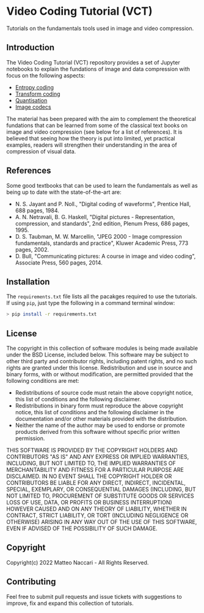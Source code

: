 # Video Coding Tutorial (VCT)
Tutorials on the fundamentals tools used in image and video compression.

## Introduction
The Video Coding Tutorial (VCT) repository provides a set of Jupyter notebooks to explain the fundations of image and data compression with focus on the following aspects:
 * [Entropy coding](./entropy-coding)
 * [Transform coding](./transform-coding)
 * [Quantisation](./quantisation)
 * [Image codecs](./image-codecs/)

The material has been prepared with the aim to complement the theoretical fundations that can be learned from some of the classical text books on image and video compression (see below for a list of references). It is believed that seeing how the theory is put into limited, yet practical examples, readers will strengthen their understanding in the area of compression of visual data.

## References
Some good textbooks that can be used to learn the fundamentals as well as being up to date with the state-of-the-art are:
 * N. S. Jayant and P. Noll., "Digital coding of waveforms", Prentice Hall, 688 pages, 1984.
 * A. N. Netravali, B. G. Haskell, "Digital pictures - Representation, compression, and standards", 2nd edition, Plenum Press, 686 pages, 1995.
 * D. S. Taubman, M. W. Marcellin, "JPEG 2000 - Image compression fundamentals, standards and practice", Kluwer Academic Press, 773 pages, 2002.
 * D. Bull, "Communicating pictures: A course in image and video coding", Associate Press, 560 pages, 2014.

## Installation
The `requirements.txt` file lists all the pacakges required to use the tutorials. If using `pip`, just type the following in a command terminal window:
```bash
> pip install -r requirements.txt
```

## License
The copyright in this collection of software modules is being made available under the BSD
License, included below. This software may be subject to other third party
and contributor rights, including patent rights, and no such rights are
granted under this license.
Redistribution and use in source and binary forms, with or without
modification, are permitted provided that the following conditions are met:
 * Redistributions of source code must retain the above copyright notice,
   this list of conditions and the following disclaimer.
 * Redistributions in binary form must reproduce the above copyright notice,
   this list of conditions and the following disclaimer in the documentation
   and/or other materials provided with the distribution.
 * Neither the name of the author may be used to endorse or promote products derived
   from this software without specific prior written permission.

THIS SOFTWARE IS PROVIDED BY THE COPYRIGHT HOLDERS AND CONTRIBUTORS "AS IS"
AND ANY EXPRESS OR IMPLIED WARRANTIES, INCLUDING, BUT NOT LIMITED TO, THE
IMPLIED WARRANTIES OF MERCHANTABILITY AND FITNESS FOR A PARTICULAR PURPOSE
ARE DISCLAIMED. IN NO EVENT SHALL THE COPYRIGHT HOLDER OR CONTRIBUTORS
BE LIABLE FOR ANY DIRECT, INDIRECT, INCIDENTAL, SPECIAL, EXEMPLARY, OR
CONSEQUENTIAL DAMAGES (INCLUDING, BUT NOT LIMITED TO, PROCUREMENT OF
SUBSTITUTE GOODS OR SERVICES LOSS OF USE, DATA, OR PROFITS OR BUSINESS
INTERRUPTION) HOWEVER CAUSED AND ON ANY THEORY OF LIABILITY, WHETHER IN
CONTRACT, STRICT LIABILITY, OR TORT (INCLUDING NEGLIGENCE OR OTHERWISE)
ARISING IN ANY WAY OUT OF THE USE OF THIS SOFTWARE, EVEN IF ADVISED OF
THE POSSIBILITY OF SUCH DAMAGE.

## Copyright
Copyright(c) 2022 Matteo Naccari - All Rights Reserved.

## Contributing
Feel free to submit pull requests and issue tickets with suggestions to improve, fix and expand this collection of tutorials.